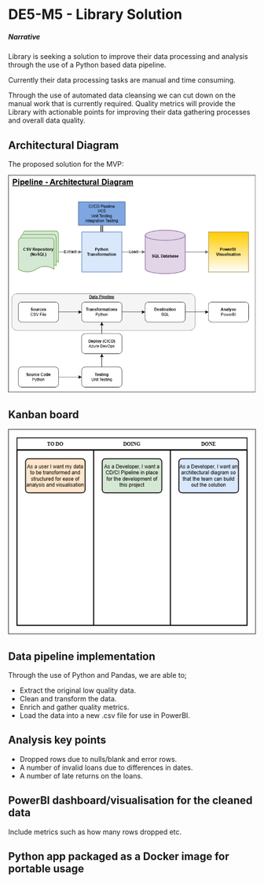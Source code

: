# DE5-M5 - Library Solution 

##### Narrative

Library is seeking a solution to improve their data processing and analysis through the use of a Python based data pipeline.

Currently their data processing tasks are manual and time consuming.

Through the use of automated data cleansing we can cut down on the manual work that is currently required.
Quality metrics will provide the Library with actionable points for improving their data gathering processes and overall data quality.

## Architectural Diagram

The proposed solution for the MVP:

![ArchitecturalDiagram](./References/MVPArchitecture.png)

## Kanban board

![KanbanBoard](./References/KanbanBoard.png)

## Data pipeline implementation

Through the use of Python and Pandas, we are able to;

- Extract the original low quality data.
- Clean and transform the data.
- Enrich and gather quality metrics.
- Load the data into a new .csv file for use in PowerBI.

## Analysis key points

- Dropped rows due to nulls/blank and error rows.
- A number of invalid loans due to differences in dates.
- A number of late returns on the loans.

## PowerBI dashboard/visualisation for the cleaned data

Include metrics such as how many rows dropped etc.

## Python app packaged as a Docker image for portable usage